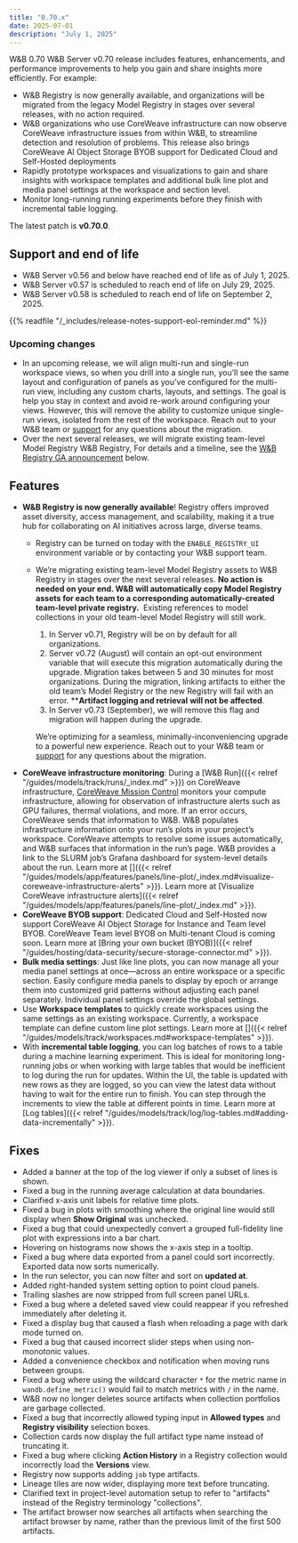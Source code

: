 ```yaml
---
title: "0.70.x"
date: 2025-07-01
description: "July 1, 2025"
---
```


W&B 0.70 W&B Server v0.70 release includes features, enhancements, and performance improvements to help you gain and share insights more efficiently. For example:

- W&B Registry is now generally available, and organizations will be migrated from the legacy Model Registry in stages over several releases, with no action required.
- W&B organizations who use CoreWeave infrastructure can now observe CoreWeave infrastructure issues from within W&B, to streamline detection and resolution of problems. This release also brings CoreWeave AI Object Storage BYOB support for Dedicated Cloud and Self-Hosted deployments
- Rapidly prototype workspaces and visualizations to gain and share insights with workspace templates and additional bulk line plot and media panel settings at the workspace and section level.
- Monitor long-running running experiments before they finish with incremental table logging.

The latest patch is **v0.70.0**.
<!--more-->
<!-- Refer to [Patches]({{< relref "#patches" >}}). -->

## Support and end of life
<ul>
  <li>W&B Server v0.56 and below have reached end of life as of July 1, 2025.</li>
  <li>W&B Server v0.57 is scheduled to reach end of life on July 29, 2025.</li>
  <li>W&B Server v0.58 is scheduled to reach end of life on September 2, 2025.</li>
</ul><!-- This is in HTML to fix the admonition included below showing up as a child of the second item -->

{{% readfile "/_includes/release-notes-support-eol-reminder.md" %}}

### Upcoming changes
- In an upcoming release, we will align multi-run and single-run workspace views, so when you drill into a single run, you’ll see the same layout and configuration of panels as you’ve configured for the multi-run view, including any custom charts, layouts, and settings. The goal is help you stay in context and avoid re-work around configuring your views. However, this will remove the ability to customize unique single-run views, isolated from the rest of the workspace.  Reach out to your W&B team or [support](mailto:support@wandb.ai) for any questions about the migration.
- Over the next several releases, we will migrate existing team-level Model Registry W&B Registry, For details and a timeline, see the [W&B Registry GA announcement](#registry_ga_announcement) below.

## Features
- <a id="registry_ga_announcement"></a> **W&B Registry is now generally available**! Registry offers improved asset diversity, access management, and scalability, making it a true hub for collaborating on AI initiatives across large, diverse teams.
    - Registry can be turned on today with the `ENABLE_REGISTRY_UI` environment variable or by contacting your W&B support team.
    - We’re migrating existing team-level Model Registry assets to W&B Registry in stages over the next several releases. **No action is needed on your end. W&B will automatically copy Model Registry assets for each team to a corresponding automatically-created team-level private registry.**  Existing references to model collections in your old team-level Model Registry will still work.
        1. In Server v0.71, Registry will be on by default for all organizations.
        1. Server v0.72 (August) will contain an opt-out environment variable that will execute this migration automatically during the upgrade. Migration takes between 5 and 30 minutes for most organizations. During the migration, linking artifacts to either the old team’s Model Registry or the new Registry will fail with an error. ****Artifact logging and retrieval** **will not be affected**.
        1. In Server v0.73 (September), we will remove this flag and migration will happen during the upgrade.  
        
        We’re optimizing for a seamless, minimally-inconveniencing upgrade to a powerful new experience. Reach out to your W&B team or [support](mailto:support@wandb.ai) for any questions about the migration.
- **CoreWeave infrastructure monitoring**: During a [W&B Run]({{< relref "/guides/models/track/runs/_index.md" >}}) on CoreWeave infrastructure, [CoreWeave Mission Control](https://www.coreweave.com/mission-control) monitors your compute infrastructure, allowing for observation of infrastructure alerts such as GPU failures, thermal violations, and more. If an error occurs, CoreWeave sends that information to W&B. W&B populates infrastructure information onto your run’s plots in your project’s workspace. CoreWeave attempts to resolve some issues automatically, and W&B surfaces that information in the run’s page. W&B provides a link to the SLURM job’s Grafana dashboard for system-level details about the run. Learn more at []({{< relref "/guides/models/app/features/panels/line-plot/_index.md#visualize-coreweave-infrastructure-alerts" >}}). Learn more at [Visualize CoreWeave infrastructure alerts]({{< relref "/guides/models/app/features/panels/line-plot/_index.md" >}}).
- **CoreWeave BYOB support**: Dedicated Cloud and Self-Hosted now support CoreWeave AI Object Storage for Instance and Team level BYOB. CoreWeave Team level BYOB on Multi-tenant Cloud is coming soon. Learn more at [Bring your own bucket (BYOB)]({{< relref "/guides/hosting/data-security/secure-storage-connector.md" >}}).
- **Bulk media settings**: Just like line plots, you can now manage all your media panel settings at once—across an entire workspace or a specific section.   Easily configure media panels to display by epoch or arrange them into customized grid patterns without adjusting each panel separately. Individual panel settings override the global settings.
- Use **Workspace templates** to quickly create workspaces using the same settings as an existing workspace. Currently, a workspace template can define custom line plot settings. Learn more at []({{< relref "/guides/models/track/workspaces.md#workspace-templates" >}}).
- With **incremental table logging**, you can log batches of rows to a table during a machine learning experiment. This is ideal for monitoring long-running jobs or when working with large tables that would be inefficient to log during the run for updates. Within the UI, the table is updated with new rows as they are logged, so you can view the latest data without having to wait for the entire run to finish. You can step through the increments to view the table at different points in time. Learn more at [Log tables]({{< relref "/guides/models/track/log/log-tables.md#adding-data-incrementally" >}}).

## Fixes
- Added a banner at the top of the log viewer if only a subset of lines is shown.
- Fixed a bug in the running average calculation at data boundaries.
- Clarified x-axis unit labels for relative time plots.
- Fixed a bug in plots with smoothing where the original line would still display when **Show Original** was unchecked.
- Fixed a bug that could unexpectedly convert a grouped full-fidelity line plot with expressions into a bar chart.
- Hovering on histograms now shows the x-axis step in a tooltip.
- Fixed a bug where data exported from a panel could sort incorrectly. Exported data now sorts numerically.
- In the run selector, you can now filter and sort on **updated at**.
- Added right-handed system setting option to point cloud panels.
- Trailing slashes are now stripped from full screen panel URLs.
- Fixed a bug where a deleted saved view could reappear if you refreshed immediately after deleting it.
- Fixed a display bug that caused a flash when reloading a page with dark mode turned on.
- Fixed a bug that caused incorrect slider steps when using non-monotonic values.
- Added a convenience checkbox and notification when moving runs between groups.
- Fixed a bug where using the wildcard character `*` for the metric name in `wandb.define_metric()` would fail to match metrics with `/` in the name.
- W&B now no longer deletes source artifacts when collection portfolios are garbage collected.
- Fixed a bug that incorrectly allowed typing input in **Allowed types** and **Registry visibility** selection boxes.
- Collection cards now display the full artifact type name instead of truncating it.
- Fixed a bug where clicking **Action History** in a Registry collection would incorrectly load the **Versions** view.
- Registry now supports adding `job` type artifacts.
- Lineage tiles are now wider, displaying more text before truncating.
- Clarified text in project-level automation setup to refer to "artifacts" instead of the Registry terminology "collections".
- The artifact browser now searches all artifacts when searching the artifact browser by name, rather than the previous limit of the first 500 artifacts.

<!--
## Patches
### 0.70.1
**July 9, 2025**
-->